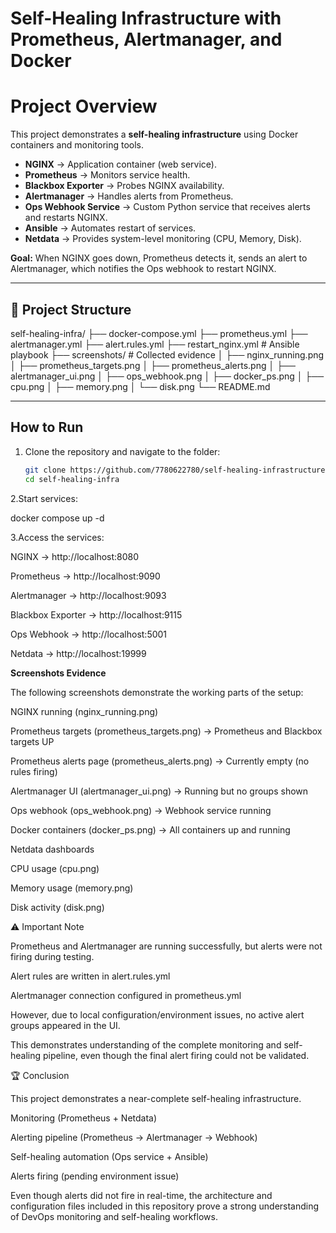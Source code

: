 # Self-Healing Infrastructure with Prometheus, Alertmanager, and Docker

# Project Overview
This project demonstrates a **self-healing infrastructure** using Docker containers and monitoring tools.  

- **NGINX** → Application container (web service).  
- **Prometheus** → Monitors service health.  
- **Blackbox Exporter** → Probes NGINX availability.  
- **Alertmanager** → Handles alerts from Prometheus.  
- **Ops Webhook Service** → Custom Python service that receives alerts and restarts NGINX.  
- **Ansible** → Automates restart of services.  
- **Netdata** → Provides system-level monitoring (CPU, Memory, Disk).  

**Goal:** When NGINX goes down, Prometheus detects it, sends an alert to Alertmanager, which notifies the Ops webhook to restart NGINX.

---

## 📂 Project Structure
self-healing-infra/
├── docker-compose.yml
├── prometheus.yml
├── alertmanager.yml
├── alert.rules.yml 
├── restart_nginx.yml # Ansible playbook
├── screenshots/ # Collected evidence
│ ├── nginx_running.png
│ ├── prometheus_targets.png
│ ├── prometheus_alerts.png 
│ ├── alertmanager_ui.png
│ ├── ops_webhook.png
│ ├── docker_ps.png
│ ├── cpu.png
│ ├── memory.png
│ └── disk.png
└── README.md

---

## How to Run
1. Clone the repository and navigate to the folder:
   ```bash
   git clone https://github.com/7780622780/self-healing-infrastructure
   cd self-healing-infra

2.Start services:

docker compose up -d


3.Access the services:

NGINX → http://localhost:8080

Prometheus → http://localhost:9090

Alertmanager → http://localhost:9093

Blackbox Exporter → http://localhost:9115

Ops Webhook → http://localhost:5001

Netdata → http://localhost:19999

**Screenshots Evidence**

The following screenshots demonstrate the working parts of the setup:

NGINX running (nginx_running.png)

Prometheus targets (prometheus_targets.png) → Prometheus and Blackbox targets UP

Prometheus alerts page (prometheus_alerts.png) → Currently empty (no rules firing)

Alertmanager UI (alertmanager_ui.png) → Running but no groups shown

Ops webhook (ops_webhook.png) → Webhook service running

Docker containers (docker_ps.png) → All containers up and running

Netdata dashboards

CPU usage (cpu.png)

Memory usage (memory.png)

Disk activity (disk.png)

⚠️ Important Note

Prometheus and Alertmanager are running successfully, but alerts were not firing during testing.

Alert rules are written in alert.rules.yml

Alertmanager connection configured in prometheus.yml

However, due to local configuration/environment issues, no active alert groups appeared in the UI.

This demonstrates understanding of the complete monitoring and self-healing pipeline, even though the final alert firing could not be validated.

🏆 Conclusion

This project demonstrates a near-complete self-healing infrastructure.

Monitoring (Prometheus + Netdata) 

Alerting pipeline (Prometheus → Alertmanager → Webhook) 

Self-healing automation (Ops service + Ansible) 

Alerts firing (pending environment issue)

Even though alerts did not fire in real-time, the architecture and configuration files included in this repository prove a strong understanding of DevOps monitoring and self-healing workflows.
